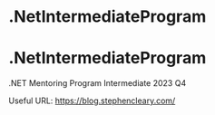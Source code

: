 # .NetIntermediateProgram

# .NetIntermediateProgram
 .NET Mentoring Program Intermediate 2023 Q4

Useful URL: https://blog.stephencleary.com/